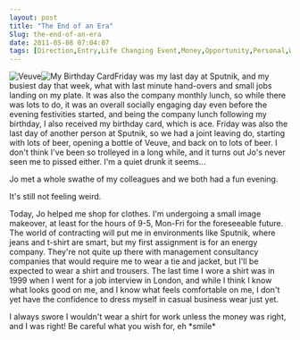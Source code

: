 ```yaml
---
layout: post
title: "The End of an Era"
Slug: the-end-of-an-era
date: 2011-05-08 07:04:07
tags: [Direction,Entry,Life Changing Event,Money,Opportunity,Personal,Work]
---
```

![](/wp-content/uploads/2011/05/veuve-225x300.jpg "Veuve")![](/wp-content/uploads/2011/05/birthday-225x300.jpg "My Birthday Card")Friday was my last day at Sputnik, and my busiest day that week, what with last minute hand-overs and small jobs landing on my plate. It was also the company monthly lunch, so while there was lots to do, it was an overall socially engaging day even before the evening festivities started, and being the company lunch following my birthday, I also received my birthday card, which is ace. Friday was also the last day of another person at Sputnik, so we had a joint leaving do, starting with lots of beer, opening a bottle of Veuve, and back on to lots of beer. I don't think I've been so trolleyed in a long while, and it turns out Jo's never seen me to pissed either. I'm a quiet drunk it seems...

Jo met a whole swathe of my colleagues and we both had a fun evening.

It's still not feeling weird.

Today, Jo helped me shop for clothes. I'm undergoing a small image makeover, at least for the hours of 9-5, Mon-Fri for the foreseeable future. The world of contracting will put me in environments like Sputnik, where jeans and t-shirt are smart, but my first assignment is for an energy company. They're not quite up there with management consultancy companies that would require me to wear a tie and jacket, but I'll be expected to wear a shirt and trousers. The last time I wore a shirt was in 1999 when I went for a job interview in London, and while I think I know what looks good on me, and I know what feels comfortable on me, I don't yet have the confidence to dress myself in casual business wear just yet.

I always swore I wouldn't wear a shirt for work unless the money was right, and I was right! Be careful what you wish for, eh \*smile\*
